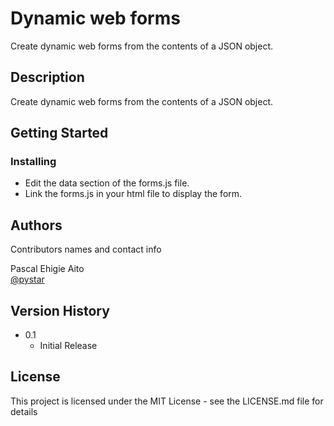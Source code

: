 # Dynamic web forms

Create dynamic web forms from the contents of a JSON object.

## Description

Create dynamic web forms from the contents of a JSON object.

## Getting Started

### Installing

* Edit the data section of the forms.js file.
* Link the forms.js in your html file to display the form.

## Authors

Contributors names and contact info

Pascal Ehigie Aito  
[@pystar](https://twitter.com/pystar)

## Version History

* 0.1
    * Initial Release

## License

This project is licensed under the MIT License - see the LICENSE.md file for details


